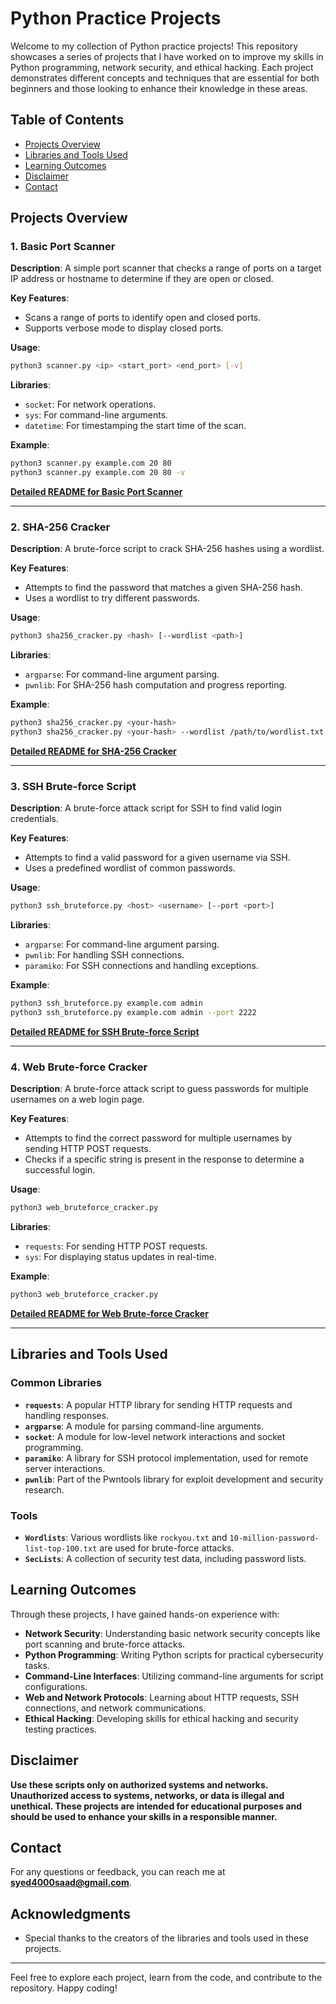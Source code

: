 # Python Practice Projects

Welcome to my collection of Python practice projects! This repository showcases a series of projects that I have worked on to improve my skills in Python programming, network security, and ethical hacking. Each project demonstrates different concepts and techniques that are essential for both beginners and those looking to enhance their knowledge in these areas.

## Table of Contents

- [Projects Overview](#projects-overview)
- [Libraries and Tools Used](#libraries-and-tools-used)
- [Learning Outcomes](#learning-outcomes)
- [Disclaimer](#disclaimer)
- [Contact](#contact)

## Projects Overview

### 1. Basic Port Scanner

**Description**: A simple port scanner that checks a range of ports on a target IP address or hostname to determine if they are open or closed.

**Key Features**:
- Scans a range of ports to identify open and closed ports.
- Supports verbose mode to display closed ports.

**Usage**:
```bash
python3 scanner.py <ip> <start_port> <end_port> [-v]
```

**Libraries**:
- `socket`: For network operations.
- `sys`: For command-line arguments.
- `datetime`: For timestamping the start time of the scan.

**Example**:
```bash
python3 scanner.py example.com 20 80
python3 scanner.py example.com 20 80 -v
```

**[Detailed README for Basic Port Scanner](https://github.com/syedsaad2005/Basic-Python-Projects/blob/main/Basic%20Port%20Scanner/README.md)**

---

### 2. SHA-256 Cracker

**Description**: A brute-force script to crack SHA-256 hashes using a wordlist.

**Key Features**:
- Attempts to find the password that matches a given SHA-256 hash.
- Uses a wordlist to try different passwords.

**Usage**:
```bash
python3 sha256_cracker.py <hash> [--wordlist <path>]
```

**Libraries**:
- `argparse`: For command-line argument parsing.
- `pwnlib`: For SHA-256 hash computation and progress reporting.

**Example**:
```bash
python3 sha256_cracker.py <your-hash>
python3 sha256_cracker.py <your-hash> --wordlist /path/to/wordlist.txt
```

**[Detailed README for SHA-256 Cracker](https://github.com/syedsaad2005/Basic-Python-Projects/blob/main/SHA256%20Cracker/README.md)**

---

### 3. SSH Brute-force Script

**Description**: A brute-force attack script for SSH to find valid login credentials.

**Key Features**:
- Attempts to find a valid password for a given username via SSH.
- Uses a predefined wordlist of common passwords.

**Usage**:
```bash
python3 ssh_bruteforce.py <host> <username> [--port <port>]
```

**Libraries**:
- `argparse`: For command-line argument parsing.
- `pwnlib`: For handling SSH connections.
- `paramiko`: For SSH connections and handling exceptions.

**Example**:
```bash
python3 ssh_bruteforce.py example.com admin
python3 ssh_bruteforce.py example.com admin --port 2222
```

**[Detailed README for SSH Brute-force Script](https://github.com/syedsaad2005/Basic-Python-Projects/blob/main/SSH%20Login%20Brute%20Force/README.md)**

---

### 4. Web Brute-force Cracker

**Description**: A brute-force attack script to guess passwords for multiple usernames on a web login page.

**Key Features**:
- Attempts to find the correct password for multiple usernames by sending HTTP POST requests.
- Checks if a specific string is present in the response to determine a successful login.

**Usage**:
```bash
python3 web_bruteforce_cracker.py
```

**Libraries**:
- `requests`: For sending HTTP POST requests.
- `sys`: For displaying status updates in real-time.

**Example**:
```bash
python3 web_bruteforce_cracker.py
```

**[Detailed README for Web Brute-force Cracker](https://github.com/syedsaad2005/Basic-Python-Projects/tree/main/Web%20Login%20Form%20Brute%20Force)**

---

## Libraries and Tools Used

### Common Libraries

- **`requests`**: A popular HTTP library for sending HTTP requests and handling responses.
- **`argparse`**: A module for parsing command-line arguments.
- **`socket`**: A module for low-level network interactions and socket programming.
- **`paramiko`**: A library for SSH protocol implementation, used for remote server interactions.
- **`pwnlib`**: Part of the Pwntools library for exploit development and security research.

### Tools

- **`Wordlists`**: Various wordlists like `rockyou.txt` and `10-million-password-list-top-100.txt` are used for brute-force attacks.
- **`SecLists`**: A collection of security test data, including password lists.

## Learning Outcomes

Through these projects, I have gained hands-on experience with:

- **Network Security**: Understanding basic network security concepts like port scanning and brute-force attacks.
- **Python Programming**: Writing Python scripts for practical cybersecurity tasks.
- **Command-Line Interfaces**: Utilizing command-line arguments for script configurations.
- **Web and Network Protocols**: Learning about HTTP requests, SSH connections, and network communications.
- **Ethical Hacking**: Developing skills for ethical hacking and security testing practices.

## Disclaimer

**Use these scripts only on authorized systems and networks. Unauthorized access to systems, networks, or data is illegal and unethical. These projects are intended for educational purposes and should be used to enhance your skills in a responsible manner.**

## Contact

For any questions or feedback, you can reach me at **syed4000saad@gmail.com**.

## Acknowledgments

- Special thanks to the creators of the libraries and tools used in these projects.

---

Feel free to explore each project, learn from the code, and contribute to the repository. Happy coding!
